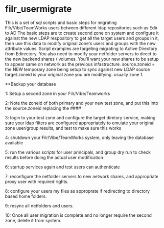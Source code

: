 # filr_usermigrate
This is a set of sql scripts and basic steps for migrating Filr/Vibe/TeamWorks users between different ldap repositories such as Edir to AD
The basic steps are to create second zone on system and configure it against the new LDAP respository to get all the target users and groups in it, then use this data to modify original zone's users and groups with the new attribute values.  Script examples are targeting migrating to Active Directory from Edirectory.  You also need to modify your netfolder servers to direct to the new backend shares / volumes.  You'll want your new shares to be setup to appear same on network as the previous infastructure.
source.zoneid = the NEW temporary zone being setup to sync against new LDAP source
target.zoneid is your original zone you are modifying.  usually zone 1.

**Backup your database

1: Setup a second zone in your Filr/Vibe/Teamworks

2: Note the zoneid of both primary and your new test zone, and put this into the source.zoneid replacing the ####

3: login to your test zone and configure the target diretory service, making sure your ldap filters are configured appropriately to emulate your original zone user/group results, and test to make sure this works

4: shutdown your Filr/Vibe/TeamWorks system, only leaving the database available

5: run the various scripts for user principals, and group dry run to check results before doing the actual user modification

6: startup services again and test users can authenticate

7: reconfigure the netfolder servers to new network shares, and appropriate proxy user with required rights.

8: configure your users my files as approprate if redirecting to directory based home folders.

9: resync all netfolders and users.

10: Once all user migration is complete and no longer require the second zone, delete it from system.

